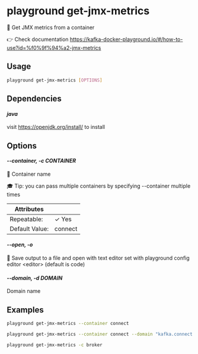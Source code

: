 # playground get-jmx-metrics

🔢 Get JMX metrics from a container  
  
👉 Check documentation https://kafka-docker-playground.io/#/how-to-use?id=%f0%9f%94%a2-jmx-metrics

## Usage

```bash
playground get-jmx-metrics [OPTIONS]
```

## Dependencies

#### *java*

visit https://openjdk.org/install/ to install

## Options

#### *--container, -c CONTAINER*

🐳 Container name  
  
🎓 Tip: you can pass multiple containers by specifying --container multiple times

| Attributes      | &nbsp;
|-----------------|-------------
| Repeatable:     |  ✓ Yes
| Default Value:  | connect

#### *--open, -o*

🔖 Save output to a file and open with text editor set with playground config editor \<editor\> (default is code)

#### *--domain, -d DOMAIN*

Domain name

## Examples

```bash
playground get-jmx-metrics --container connect
```

```bash
playground get-jmx-metrics --container connect --domain "kafka.connect kafka.consumer kafka.producer"
```

```bash
playground get-jmx-metrics -c broker
```


